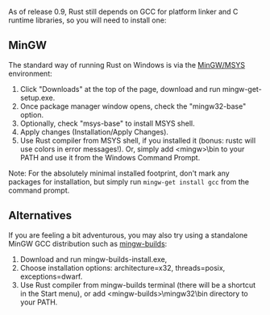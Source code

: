 As of release 0.9, Rust still depends on GCC for platform linker and C runtime libraries, so you will need to install one:

## MinGW
The standard way of running Rust on Windows is via the [MinGW/MSYS](http://www.mingw.org/) environment:

1. Click "Downloads" at the top of the page, download and run mingw-get-setup.exe.
2. Once package manager window opens, check the "mingw32-base" option.
3. Optionally, check "msys-base" to install MSYS shell.
4. Apply changes (Installation/Apply Changes).
5. Use Rust compiler from MSYS shell, if you installed it (bonus: rustc will use colors in error messages!).  Or, simply add \<mingw\>\bin to your PATH and use it from the Windows Command Prompt.

Note: For the absolutely minimal installed footprint, don't mark any packages for installation, but simply run `mingw-get install gcc` from the command prompt.


## Alternatives

If you are feeling a bit adventurous, you may also try using a standalone MinGW GCC distribution such as [mingw-builds](http://sourceforge.net/projects/mingwbuilds/):

1. Download and run mingw-builds-install.exe, 
2. Choose installation options: architecture=x32, threads=posix, exceptions=dwarf.
3. Use Rust compiler from mingw-builds terminal (there will be a shortcut in the Start menu), or add \<mingw-builds\>\mingw32\bin directory to your PATH.

